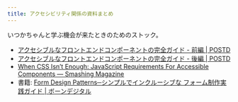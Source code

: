 ```yaml
---
title: アクセシビリティ関係の資料まとめ
---
```


いつかちゃんと学ぶ機会が来たときのためのストック。

- [アクセシブルなフロントエンドコンポーネントの完全ガイド - 前編 | POSTD](https://postd.cc/complete-guide-accessible-front-end-components-1/)
- [アクセシブルなフロントエンドコンポーネントの完全ガイド - 後編 | POSTD](https://postd.cc/complete-guide-accessible-front-end-components-2/)
- [When CSS Isn’t Enough: JavaScript Requirements For Accessible Components — Smashing Magazine](https://www.smashingmagazine.com/2021/06/css-javascript-requirements-accessible-components/)
- 書籍: [Form Design Patterns─シンプルでインクルーシブな フォーム制作実践ガイド | ボーンデジタル](https://www.borndigital.co.jp/book/16354.html)
